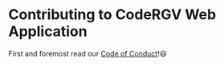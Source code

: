 # Contributing to CodeRGV Web Application

First and foremost read our [Code of Conduct](https://github.com/codergvbrownsville/code-rgv-pwa/blob/master/CODE_OF_CONDUCT.md)!:smiley: 